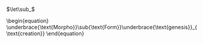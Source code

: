 $\let\sub_$


\begin{equation}
\underbrace{\text{Morpho}}\sub{\text{Form}}\underbrace{\text{genesis}}_{\text{creation}}
\end{equation}